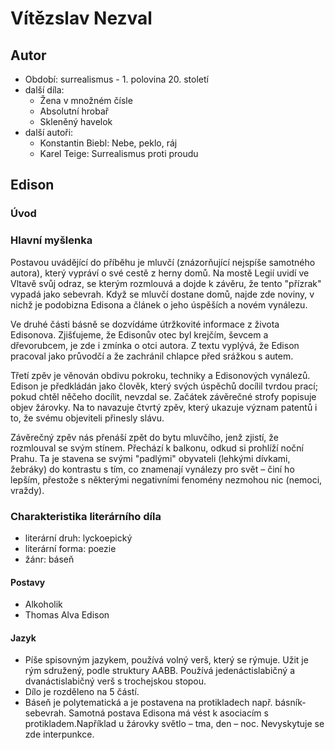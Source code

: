 Vítězslav Nezval
================

Autor
-----
-   Období: surrealismus - 1. polovina 20. století
-   další díla:
    -   Žena v množném čísle
    -   Absolutní hrobař
    -   Skleněný havelok
-   další autoři:
    -   Konstantin Biebl: Nebe, peklo, ráj
    -   Karel Teige: Surrealismus proti proudu

Edison
------

### Úvod

### Hlavní myšlenka

Postavou uvádějící do příběhu je mluvčí (znázorňující nejspíše samotného
autora), který vypráví o své cestě z herny domů. Na mostě Legií uvidí ve
Vltavě svůj odraz, se kterým rozmlouvá a dojde k závěru, že tento
"přízrak" vypadá jako sebevrah. Když se mluvčí dostane domů, najde zde
noviny, v nichž je podobizna Edisona a článek o jeho úspěších a novém
vynálezu.

Ve druhé části básně se dozvídáme útržkovité informace z života
Edisonova. Zjišťujeme, že Edisonův otec byl krejčím, ševcem a
dřevorubcem, je zde i zmínka o otci autora. Z textu vyplývá, že Edison
pracoval jako průvodčí a že zachránil chlapce před srážkou s autem.

Třetí zpěv je věnován obdivu pokroku, techniky a Edisonových vynálezů.
Edison je předkládán jako člověk, který svých úspěchů docílil tvrdou
prací; pokud chtěl něčeho docílit, nevzdal se. Začátek závěrečné strofy
popisuje objev žárovky. Na to navazuje čtvrtý zpěv, který ukazuje význam
patentů i to, že svému objeviteli přinesly slávu.

Závěrečný zpěv nás přenáší zpět do bytu mluvčího, jenž zjistí, že
rozmlouval se svým stínem. Přechází k balkonu, odkud si prohlíží noční
Prahu. Ta je stavena se svými "padlými" obyvateli (lehkými dívkami,
žebráky) do kontrastu s tím, co znamenají vynálezy pro svět – činí ho
lepším, přestože s některými negativními fenomény nezmohou nic (nemoci,
vraždy).

### Charakteristika literárního díla
-   literární druh: lyckoepický
-   literární forma: poezie
-   žánr: báseň

#### Postavy
-   Alkoholik
-   Thomas Alva Edison

#### Jazyk
-   Píše spisovným jazykem, používá volný verš, který se rýmuje. Užit je
    rým sdružený, podle struktury AABB. Používá jedenáctislabičný a
    dvanáctislabičný verš s trochejskou stopou.
-   Dílo je rozděleno na 5 částí.
-   Báseň je polytematická a je postavena na protikladech např.
    básník-sebevrah. Samotná postava Edisona má vést k asociacím s
    protikladem.Například u žárovky světlo – tma, den – noc.
    Nevyskytuje se zde interpunkce.
